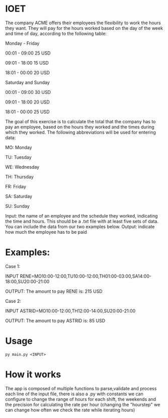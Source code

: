 # IOET

The company ACME offers their employees the flexibility to work the hours they want. They will pay for the hours worked based on the day of the week and time of day, according to the following table:

Monday - Friday

00:01 - 09:00 25 USD

09:01 - 18:00 15 USD

18:01 - 00:00 20 USD

Saturday and Sunday

00:01 - 09:00 30 USD

09:01 - 18:00 20 USD

18:01 - 00:00 25 USD

The goal of this exercise is to calculate the total that the company has to pay an employee, based on the hours they worked and the times during which they worked. The following abbreviations will be used for entering data:

MO: Monday

TU: Tuesday

WE: Wednesday

TH: Thursday

FR: Friday

SA: Saturday

SU: Sunday

Input: the name of an employee and the schedule they worked, indicating the time and hours. This should be a .txt file with at least five sets of data. You can include the data from our two examples below.
Output: indicate how much the employee has to be paid

# Examples:
Case 1:

INPUT
RENE=MO10:00-12:00,TU10:00-12:00,TH01:00-03:00,SA14:00-18:00,SU20:00-21:00

OUTPUT:
The amount to pay RENE is: 215 USD

Case 2:

INPUT
ASTRID=MO10:00-12:00,TH12:00-14:00,SU20:00-21:00

OUTPUT:
The amount to pay ASTRID is: 85 USD

# Usage

```py main.py <INPUT>```

# How it works

The app is composed of multiple functions to parse,validate and process each line of the input file, there is also a .py with constants we can configure to change the range of hours for each shift, the weekends and the precision for calculating the rate per hour (changing the "hourstep" we can change how often we check the rate while iterating hours)
  

